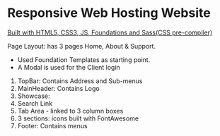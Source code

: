 # Responsive Web Hosting Website

[Built with HTML5, CSS3, JS, Foundations and Sass(CSS pre-compiler)]()

Page Layout: has 3 pages Home, About & Support.

- Used Foundation Templates as starting point.
- A Modal is used for the Client login

1. TopBar: Contains Address and Sub-menus
2. MainHeader: Contains Logo
3. Showcase:
4. Search Link
5. Tab Area - linked to 3 column boxes
6. 3 sections: icons built with FontAwesome
7. Footer: Contains menus
